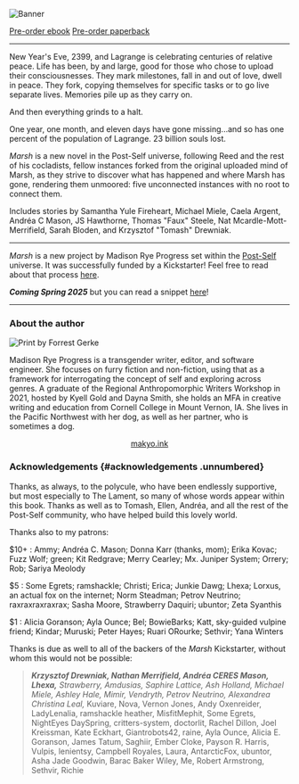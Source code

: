 ![Banner](/front.png)
<p class="buy">
<a href="https://makyo.itch.io/marsh" target="_blank">Pre-order ebook</a>
<a href="https://makyo-ink.square.site/product/marsh/18" target="_blank">Pre-order paperback</a> 
</p>

-----

New Year's Eve, 2399, and Lagrange is celebrating centuries of relative peace. Life has been, by and large, good for those who chose to upload their consciousnesses. They mark milestones, fall in and out of love, dwell in peace. They fork, copying themselves for specific tasks or to go live separate lives. Memories pile up as they carry on.

And then everything grinds to a halt.

One year, one month, and eleven days have gone missing...and so has one percent of the population of Lagrange. 23 billion souls lost.

*Marsh* is a new novel in the Post-Self universe, following Reed and the rest of his cocladists, fellow instances forked from the original uploaded mind of Marsh, as they strive to discover what has happened and where Marsh has gone, rendering them unmoored: five unconnected instances with no root to connect them.

Includes stories by Samantha Yule Fireheart, Michael Miele, Caela Argent, Andréa C Mason, JS Hawthorne, Thomas "Faux" Steele, Nat Mcardle-Mott-Merrifield, Sarah Bloden, and Krzysztof "Tomash" Drewniak.

-----

*Marsh* is a new project by Madison Rye Progress set within the [Post-Self](https://post-self.ink) universe. It was successfully funded by a Kickstarter! Feel free to read about that process [here](/kickstarter).

***Coming Spring 2025*** but you can read a snippet [here](/preview)!

-----

### About the author

<img alt="Print by Forrest Gerke" src="https://makyo.ink/assets/img/headshot.png" class="invertable" />

Madison Rye Progress is a transgender writer, editor, and software engineer. She focuses on furry fiction and non-fiction, using that as a framework for interrogating the concept of self and exploring across genres. A graduate of the Regional Anthropomorphic Writers Workshop in 2021, hosted by Kyell Gold and Dayna Smith, she holds an MFA in creative writing and education from Cornell College in Mount Vernon, IA. She lives in the Pacific Northwest with her dog, as well as her partner, who is sometimes a dog.

<p style="text-align: center"><a href="https://makyo.ink" target="_blank">makyo.ink</a></p>

### Acknowledgements {#acknowledgements .unnumbered}

Thanks, as always, to the polycule, who have been endlessly supportive, but most especially to The Lament, so many of whose words appear within this book. Thanks as well as to Tomash, Ellen, Andréa, and all the rest of the Post-Self community, who have helped build this lovely world.

Thanks also to my patrons:

\$10+
:   Ammy; Andréa C. Mason; Donna Karr (thanks, mom); Erika Kovac; Fuzz Wolf; green; Kit Redgrave; Merry Cearley; Mx. Juniper System; Orrery; Rob; Sariya Meolody

\$5
:   Some Egrets; ramshackle; Christi; Erica; Junkie Dawg; Lhexa; Lorxus, an actual fox on the internet; Norm Steadman; Petrov Neutrino; raxraxraxraxrax; Sasha Moore, Strawberry Daquiri; ubuntor; Zeta Syanthis

\$1
:   Alicia Goranson; Ayla Ounce; Bel; BowieBarks; Katt, sky-guided vulpine friend; Kindar; Muruski; Peter Hayes; Ruari ORourke; Sethvir; Yana Winters

Thanks is due as well to all of the backers of the *Marsh* Kickstarter, without whom this would not be possible:

> ***Krzysztof Drewniak, Nathan Merrifield, Andréa CERES Mason, Lhexa,*** *Strawberry, Amdusias, Saphire Lattice, Ash Holland, Michael Miele, Ashley Hale, Mimir, Vendryth, Petrov Neutrino, Alexandrea Christina Leal,* Kuviare, Nova, Vernon Jones, Andy Oxenreider, LadyLenalia, ramshackle heather, MisfitMephit, Some Egrets, NightEyes DaySpring, critters-system, doctorlit, Rachel Dillon, Joel Kreissman, Kate Eckhart, Giantrobots42, raine, Ayla Ounce, Alicia E. Goranson, James Tatum, Saghiir, Ember Cloke, Payson R. Harris, Vulpis, lenientsy, Campbell Royales, Laura, AntarcticFox, ubuntor, Asha Jade Goodwin, Barac Baker Wiley, Me, Robert Armstrong, Sethvir, Richie
